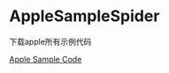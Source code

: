 # AppleSampleSpider

下载apple所有示例代码

[Apple Sample Code ](https://developer.apple.com/library/content/navigation/#section=Resource%20Types&topic=Sample%20Code)